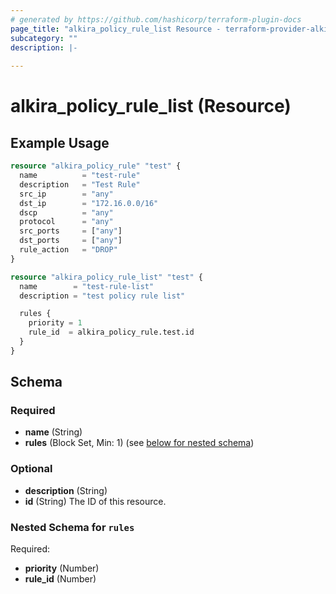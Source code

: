 ```yaml
---
# generated by https://github.com/hashicorp/terraform-plugin-docs
page_title: "alkira_policy_rule_list Resource - terraform-provider-alkira"
subcategory: ""
description: |-
  
---
```


# alkira_policy_rule_list (Resource)



## Example Usage

```terraform
resource "alkira_policy_rule" "test" {
  name          = "test-rule"
  description   = "Test Rule"
  src_ip        = "any"
  dst_ip        = "172.16.0.0/16"
  dscp          = "any"
  protocol      = "any"
  src_ports     = ["any"]
  dst_ports     = ["any"]
  rule_action   = "DROP"
}

resource "alkira_policy_rule_list" "test" {
  name        = "test-rule-list"
  description = "test policy rule list"

  rules {
    priority = 1
    rule_id  = alkira_policy_rule.test.id
  }
}
```

<!-- schema generated by tfplugindocs -->
## Schema

### Required

- **name** (String)
- **rules** (Block Set, Min: 1) (see [below for nested schema](#nestedblock--rules))

### Optional

- **description** (String)
- **id** (String) The ID of this resource.

<a id="nestedblock--rules"></a>
### Nested Schema for `rules`

Required:

- **priority** (Number)
- **rule_id** (Number)


